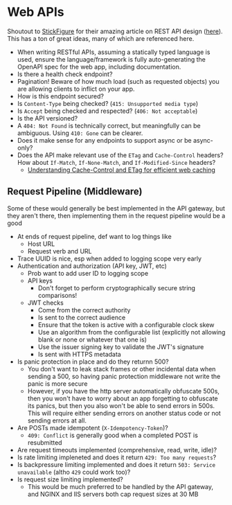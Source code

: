 # Web APIs

Shoutout to [StickFigure](https://github.com/stickfigure) for their amazing
article on REST API design
([here](https://github.com/stickfigure/blog/wiki/How-to-%28and-how-not-to%29-design-REST-APIs)).
This has a ton of great ideas, many of which are referenced here.

- When writing RESTful APIs, assuming a statically typed language is used,
ensure the language/framework is fully auto-generating the OpenAPI spec for the
web app, including documentation.
- Is there a health check endpoint?
- Pagination! Beware of how much load (such as requested objects) you are
allowing clients to inflict on your app.
- How is this endpoint secured?
- Is `Content-Type` being checked? (`415: Unsupported media type`)
- Is `Accept` being checked and respected? (`406: Not acceptable`)
- Is the API versioned?
- A `404: Not Found` is technically correct, but meaningfully can be ambiguous.
Using `410: Gone` can be clearer.
- Does it make sense for any endpoints to support async or be async-only?
- Does the API make relevant use of the `ETag` and `Cache-Control` headers? How
about `If-Match`, `If-None-Match`, and `If-Modified-Since` headers?
    - [Understanding Cache-Control and ETag for efficient web caching](https://dev.to/andreasbergstrom/understanding-cache-control-and-etag-for-efficient-web-caching-2nf5)

## Request Pipeline (Middleware)

Some of these would generally be best implemented in the API gateway, but they
aren't there, then implementing them in the request pipeline would be a good

- At ends of request pipeline, def want to log things like
    - Host URL
    - Request verb and URL
- Trace UUID is nice, esp when added to logging scope very early
- Authentication and authorization (API key, JWT, etc)
    - Prob want to add user ID to logging scope
    - API keys
        - Don't forget to perform cryptographically secure string comparisons!
    - JWT checks
        - Come from the correct authority
        - Is sent to the correct audience
        - Ensure that the token is active with a configurable clock skew
        - Use an algorithm from the configurable list (explicitly not allowing
        blank or none or whatever that one is)
        - Use the issuer signing key to validate the JWT's signature
        - Is sent with HTTPS metadata
- Is panic protection in place and do they returnn 500?
    - You don't want to leak stack frames or other incidental data when sending
      a 500, so having panic protection middleware not write the panic is more
    secure
    - However, if you have the http server automatically obfuscate 500s, then
    you won't have to worry about an app forgetting to obfuscate its panics, but
    then you also won't be able to send errors in 500s. This will require either
    sending errors on another status code or not sending errors at all.
- Are POSTs made idempotent (`X-Idempotency-Token`)?
    - `409: Conflict` is generally good when a completed POST is resubmitted
- Are request timeouts implemented (comprehensive, read, write, idle)?
- Is rate limiting impleneted and does it return `429: Too many requests`?
- Is backpressure limiting implemented and does it return `503: Service
unavailable` (altho `429` could work too)?
- Is request size limiting implemented?
    - This would be much preferred to be handled by the API gateway, and NGINX
    and IIS servers both cap request sizes at 30 MB

